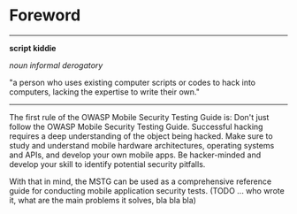 # Foreword

---
**script kiddie**

*noun informal derogatory*

"a person who uses existing computer scripts or codes to hack into computers, lacking the expertise to write their own."

---

The first rule of the OWASP Mobile Security Testing Guide is: Don't just follow the OWASP Mobile Security Testing Guide. Successful hacking requires a deep understanding of the object being hacked. Make sure to study and understand mobile hardware architectures, operating systems and APIs, and develop your own mobile apps. Be hacker-minded and develop your skill to identify potential security pitfalls.

With that in mind, the MSTG can be used as a comprehensive reference guide for conducting mobile application security tests.
(TODO ... who wrote it, what are the main problems it solves, bla bla bla)

